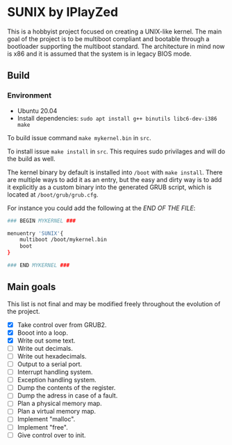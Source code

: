 # SUNIX by IPlayZed
This is a hobbyist project focused on creating a UNIX-like kernel.
The main goal of the project is to be multiboot compliant and bootable through
a bootloader supporting the multiboot standard.
The architecture in mind now is x86 and it is assumed that the system is in legacy BIOS mode.

## Build

### Environment

- Ubuntu 20.04
- Install dependencies: `sudo apt install g++ binutils libc6-dev-i386 make`

To build issue command `make mykernel.bin` in `src`.

To install issue `make install` in `src`. This requires sudo privilages
and will do the build as well.

The kernel binary by default is installed into `/boot` with `make install`.
There are multiple ways to add it as an entry, but the easy and dirty way is to add it
explicitly as a custom binary into the generated GRUB script, which is located at
`/boot/grub/grub.cfg`.

For instance you could add the following at the *END OF THE FILE*:

```sh
### BEGIN MYKERNEL ###

menuentry 'SUNIX'{
	multiboot /boot/mykernel.bin
	boot
}

### END MYKERNEL ###
```

## Main goals
This list is not final and may be modified freely throughout the evolution of the project.
 - [x] Take control over from GRUB2.
 - [x] Booot into a loop.
 - [x] Write out some text.
 - [ ] Write out decimals.
 - [ ] Write out hexadecimals.
 - [ ] Output to a serial port.
 - [ ] Interrupt handling system.
 - [ ] Exception handling system.
 - [ ] Dump the contents of the register.
 - [ ] Dump the adress in case of a fault.
 - [ ] Plan a physical memory map.
 - [ ] Plan a virtual memory map.
 - [ ] Implement "malloc".
 - [ ] Implement "free".
 - [ ] Give control over to init.